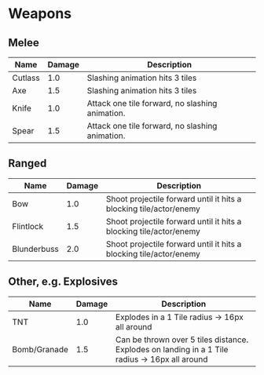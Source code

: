 # Weapons

## Melee

| Name                | Damage | Description            |
|---------------------|--------|------------------------|
| Cutlass             |   1.0  | Slashing animation hits 3 tiles |
| Axe                 |   1.5  | Slashing animation hits 3 tiles |
| Knife               |   1.0  | Attack one tile forward, no slashing animation. |
| Spear               |   1.5  | Attack one tile forward, no slashing animation. |

## Ranged

| Name                | Damage | Description            |
|---------------------|--------|------------------------|
| Bow                 |   1.0  | Shoot projectile forward until it hits a blocking tile/actor/enemy |
| Flintlock           |   1.5  | Shoot projectile forward until it hits a blocking tile/actor/enemy |
| Blunderbuss         |   2.0  | Shoot projectile forward until it hits a blocking tile/actor/enemy |

## Other, e.g. Explosives

| Name                | Damage | Description            |
|---------------------|--------|------------------------|
| TNT                 |   1.0  | Explodes in a 1 Tile radius -> 16px all around |
| Bomb/Granade        |   1.5  | Can be thrown over 5 tiles distance. Explodes on landing in a 1 Tile radius -> 16px all around |